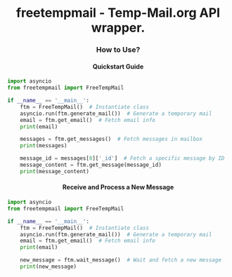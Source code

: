 <h1 align="center">freetempmail - Temp-Mail.org API wrapper.</h1>

<h3 align="center">How to Use?</h3>

<h4 align="center">Quickstart Guide</h4>

```python
import asyncio
from freetempmail import FreeTempMail

if __name__ == '__main__':
    ftm = FreeTempMail()  # Instantiate class
    asyncio.run(ftm.generate_mail())  # Generate a temporary mail
    email = ftm.get_email()  # Fetch email info
    print(email)

    messages = ftm.get_messages()  # Fetch messages in mailbox
    print(messages)

    message_id = messages[0]['_id']  # Fetch a specific message by ID
    message_content = ftm.get_message(message_id)
    print(message_content)
```

<h4 align="center">Receive and Process a New Message</h4>

```python
import asyncio
from freetempmail import FreeTempMail

if __name__ == '__main__':
    ftm = FreeTempMail()  # Instantiate class
    asyncio.run(ftm.generate_mail())  # Generate a temporary mail
    email = ftm.get_email()  # Fetch email info
    print(email)

    new_message = ftm.wait_message()  # Wait and fetch a new message
    print(new_message)
```